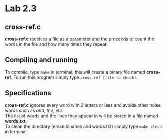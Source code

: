 # Lab 2.3  
## cross-ref.c  
**cross-ref.c** receives a file as a parameter and the proceeds to count the words in the file and how many times they repeat.  
## Compiling and running  
To compile, type `make` in terminal, this will create a binary file named **cross-ref**. To run this program simply type `cross-ref [file to check]`.  
## Specifications  
**cross-ref.c** ignores every word with 2 letters or less and avoids other noise words such as *and*, *the*, etc.  
The list of words and the lines they appear in will be stored in a file named **words.txt**.  
To clean the directory (erase binaries and words.txt) simply type `make clean` in terminal.
